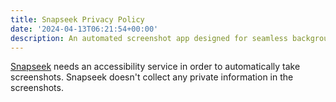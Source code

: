 ```yaml
---
title: Snapseek Privacy Policy
date: '2024-04-13T06:21:54+00:00'
description: An automated screenshot app designed for seamless background archiving.
---
```


[Snapseek](https://play.google.com/store/apps/details?id=io.github.mthli.snapseek) needs an accessibility service in order to automatically take screenshots. Snapseek doesn't collect any private information in the screenshots.
